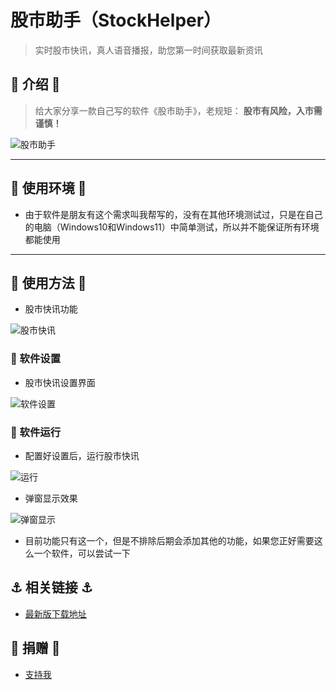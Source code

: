 # 股市助手（StockHelper）
> 实时股市快讯，真人语音播报，助您第一时间获取最新资讯


## 📖 介绍 📖             
> 给大家分享一款自己写的软件《股市助手》，老规矩：  **股市有风险，入市需谨慎！** 

![股市助手](https://img-blog.csdnimg.cn/598739f1c30f4fbfb6a99ece453c0dcf.png)

----
## 🏡 使用环境 🏡         
- 由于软件是朋友有这个需求叫我帮写的，没有在其他环境测试过，只是在自己的电脑（Windows10和Windows11）中简单测试，所以并不能保证所有环境都能使用
----
## 📒 使用方法 📒
- 股市快讯功能

![股市快讯](https://img-blog.csdnimg.cn/464a7aac350b4bc5ae006750fca1e8e7.png)
### 📝 软件设置
- 股市快讯设置界面

![软件设置](https://img-blog.csdnimg.cn/cd96200c5fa74b7d8786af47e5c2eb15.png)
### 📝 软件运行
-  配置好设置后，运行股市快讯
  
![运行](https://img-blog.csdnimg.cn/2372aaae657544d4bedf42b6bbe0dd2c.png)

- 弹窗显示效果
  
![弹窗显示](https://img-blog.csdnimg.cn/67db172aa5b145e99021dac22d59885d.png)
- 目前功能只有这一个，但是不排除后期会添加其他的功能，如果您正好需要这么一个软件，可以尝试一下

## ⚓️ 相关链接 ⚓️ 
- [最新版下载地址](https://pan.xunlei.com/s/VNyQTHEZy-OQk4i-5PJOjYD9A1?pwd=8j63)

## 🎈 捐赠 🎈
- [支持我](https://gitee.com/xiaoqiangclub/xiaoqiangapps/raw/master/images/xiaoqiangclub_ad.png)
